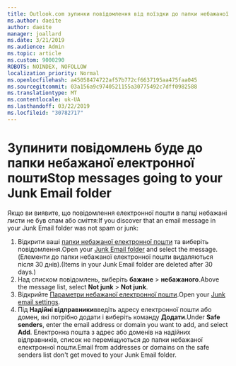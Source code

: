 ```yaml
---
title: Outlook.com зупинки повідомлення від поїздки до папки небажаної
ms.author: daeite
author: daeite
manager: joallard
ms.date: 3/21/2019
ms.audience: Admin
ms.topic: article
ms.custom: 9000290
ROBOTS: NOINDEX, NOFOLLOW
localization_priority: Normal
ms.openlocfilehash: a45058474722af57b772cf6637195aa475faa045
ms.sourcegitcommit: 03a156a9c9740521155a30775492c7dff0982588
ms.translationtype: MT
ms.contentlocale: uk-UA
ms.lasthandoff: 03/22/2019
ms.locfileid: "30782717"
---
```

# <a name="stop-messages-going-to-your-junk-email-folder"></a><span data-ttu-id="763c6-102">Зупинити повідомлень буде до папки небажаної електронної пошти</span><span class="sxs-lookup"><span data-stu-id="763c6-102">Stop messages going to your Junk Email folder</span></span>

<span data-ttu-id="763c6-103">Якщо ви виявите, що повідомлення електронної пошти в папці небажані листи не був спам або сміття:</span><span class="sxs-lookup"><span data-stu-id="763c6-103">If you discover that an email message in your Junk Email folder was not spam or junk:</span></span>

1. <span data-ttu-id="763c6-104">Відкрити ваші [папки небажаної електронної пошти](https://outlook.live.com/mail/junkemail) та виберіть повідомлення.</span><span class="sxs-lookup"><span data-stu-id="763c6-104">Open your [Junk Email folder](https://outlook.live.com/mail/junkemail) and select the message.</span></span> <span data-ttu-id="763c6-105">(Елементи до папки небажаної електронної пошти видаляються після 30 днів).</span><span class="sxs-lookup"><span data-stu-id="763c6-105">(Items in your Junk Email folder are deleted after 30 days.)</span></span>
1. <span data-ttu-id="763c6-106">Над списком повідомлень, виберіть **бажане** > **небажаного**.</span><span class="sxs-lookup"><span data-stu-id="763c6-106">Above the message list, select **Not junk** > **Not junk**.</span></span>
1. <span data-ttu-id="763c6-107">Відкрийте [Параметри небажаної електронної пошти](https://go.microsoft.com/fwlink/?linkid=2035804).</span><span class="sxs-lookup"><span data-stu-id="763c6-107">Open your [Junk email settings](https://go.microsoft.com/fwlink/?linkid=2035804).</span></span>
1. <span data-ttu-id="763c6-108">Під **Надійні відправники**введіть адресу електронної пошти або домен, які потрібно додати і виберіть команду **Додати**.</span><span class="sxs-lookup"><span data-stu-id="763c6-108">Under **Safe senders**, enter the email address or domain you want to add, and select **Add**.</span></span> <span data-ttu-id="763c6-109">Електронна пошта з адрес або доменів на надійних відправників, список не переміщуються до папки небажаної електронної пошти.</span><span class="sxs-lookup"><span data-stu-id="763c6-109">Email from addresses or domains on the safe senders list don't get moved to your Junk Email folder.</span></span>